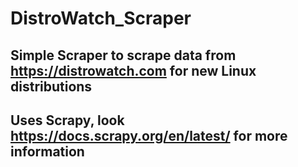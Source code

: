 # DistroWatch_Scraper

## Simple Scraper to scrape data from https://distrowatch.com for new Linux distributions
## Uses Scrapy, look https://docs.scrapy.org/en/latest/ for more information
